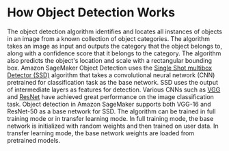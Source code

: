 # How Object Detection Works<a name="algo-object-detection-tech-notes"></a>

The object detection algorithm identifies and locates all instances of objects in an image from a known collection of object categories\. The algorithm takes an image as input and outputs the category that the object belongs to, along with a confidence score that it belongs to the category\. The algorithm also predicts the object's location and scale with a rectangular bounding box\. Amazon SageMaker Object Detection uses the [Single Shot multibox Detector \(SSD\)](https://arxiv.org/pdf/1512.02325.pdf) algorithm that takes a convolutional neural network \(CNN\) pretrained for classification task as the base network\. SSD uses the output of intermediate layers as features for detection\. Various CNNs such as [VGG](https://arxiv.org/pdf/1409.1556.pdf) and [ResNet](https://arxiv.org/pdf/1603.05027.pdf) have achieved great performance on the image classification task\. Object detection in Amazon SageMaker supports both VGG\-16 and ResNet\-50 as a base network for SSD\. The algorithm can be trained in full training mode or in transfer learning mode\. In full training mode, the base network is initialized with random weights and then trained on user data\. In transfer learning mode, the base network weights are loaded from pretrained models\.